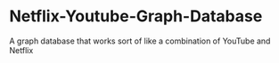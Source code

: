 # Netflix-Youtube-Graph-Database
A graph database that works sort of like a combination of YouTube and Netflix
